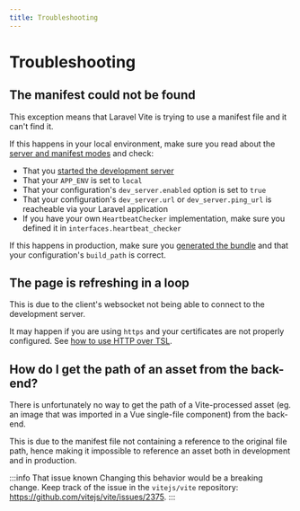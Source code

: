```yaml
---
title: Troubleshooting
---
```


# Troubleshooting

## The manifest could not be found

This exception means that Laravel Vite is trying to use a manifest file and it can't find it. 

If this happens in your local environment, make sure you read about the [server and manifest modes](/guide/essentials/server-and-manifest-modes) and check:
- That you [started the development server](/guide/essentials/development#with-laravel)
- That your `APP_ENV` is set to `local`
- That your configuration's `dev_server.enabled` option is set to `true`
- That your configuration's `dev_server.url` or `dev_server.ping_url` is reacheable via your Laravel application
- If you have your own `HeartbeatChecker` implementation, make sure you defined it in `interfaces.heartbeat_checker`

If this happens in production, make sure you [generated the bundle](/guide/essentials/building-for-production) and that your configuration's `build_path` is correct.

## The page is refreshing in a loop

This is due to the client's websocket not being able to connect to the development server.

It may happen if you are using `https` and your certificates are not properly configured. See [how to use HTTP over TSL](/guide/essentials/development.html#using-http-over-tsl).

## How do I get the path of an asset from the back-end?

There is unfortunately no way to get the path of a Vite-processed asset (eg. an image that was imported in a Vue single-file component) from the back-end.

This is due to the manifest file not containing a reference to the original file path, hence making it impossible to reference an asset both in development and in production.

:::info That issue known
Changing this behavior would be a breaking change. Keep track of the issue in the `vitejs/vite` repository: https://github.com/vitejs/vite/issues/2375.
:::
